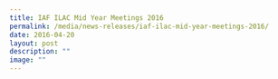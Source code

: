 ```yaml
---
title: IAF ILAC Mid Year Meetings 2016
permalink: /media/news-releases/iaf-ilac-mid-year-meetings-2016/
date: 2016-04-20
layout: post
description: ""
image: ""
---
```

